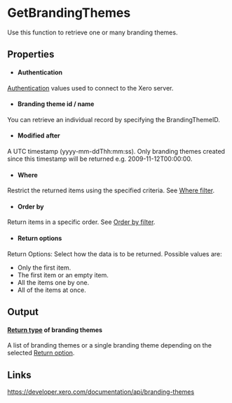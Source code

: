 GetBrandingThemes
============

Use this function to retrieve one or many branding themes.

Properties
----------

- #### Authentication
[Authentication](../../../Common/Authentication/Index.md) values used to connect to the Xero server.
- #### Branding theme id / name
You can retrieve an individual record by specifying the BrandingThemeID.
- #### Modified after
A UTC timestamp (yyyy-mm-ddThh:mm:ss). Only branding themes created since this timestamp will be returned e.g. 2009-11-12T00:00:00.
- #### Where
Restrict the returned items using the specified criteria. See [Where filter](../../../Common/Filters/Where/Index.md).
- #### Order by
Return items in a specific order. See [Order by filter](../../../Common/Filters/OrderBy/Index.md).
- #### Return options
Return Options: Select how the data is to be returned. Possible values are:
  * Only the first item.
  * The first item or an empty item. 
  * All the items one by one.
  * All of the items at once.


Output
-----
#### [Return type](#return-options) of branding themes
A list of branding themes or a single branding theme depending on the selected [Return option](#return-options).

Links
-----

https://developer.xero.com/documentation/api/branding-themes